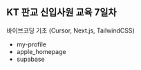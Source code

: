 ##  KT 판교 신입사원 교육 7일차

바이브코딩 기초 (Cursor, Next.js, TailwindCSS)
- my-profile
- apple_homepage
- supabase
